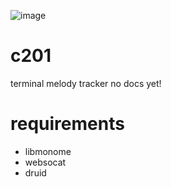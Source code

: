 ![image](https://user-images.githubusercontent.com/86270534/157126937-f860e064-069d-498a-ab97-6d53ab9ff459.png)

# c201
terminal melody tracker
no docs yet!

# requirements
* libmonome
* websocat
* druid
